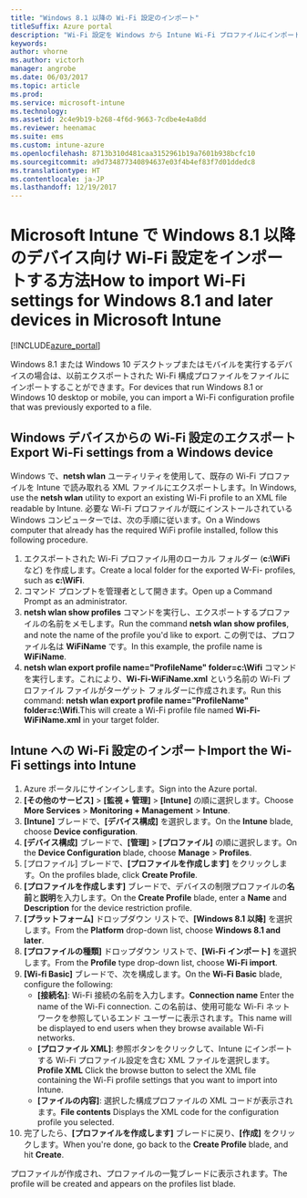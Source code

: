 ```yaml
---
title: "Windows 8.1 以降の Wi-Fi 設定のインポート"
titleSuffix: Azure portal
description: "Wi-Fi 設定を Windows から Intune Wi-Fi プロファイルにインポートする方法。\""
keywords: 
author: vhorne
ms.author: victorh
manager: angrobe
ms.date: 06/03/2017
ms.topic: article
ms.prod: 
ms.service: microsoft-intune
ms.technology: 
ms.assetid: 2c4e9b19-b268-4f6d-9663-7cdbe4e4a8dd
ms.reviewer: heenamac
ms.suite: ems
ms.custom: intune-azure
ms.openlocfilehash: 8713b310d481caa3152961b19a7601b938bcfc10
ms.sourcegitcommit: a9d734877340894637e03f4b4ef83f7d01ddedc8
ms.translationtype: HT
ms.contentlocale: ja-JP
ms.lasthandoff: 12/19/2017
---
```

# <a name="how-to-import-wi-fi-settings-for-windows-81-and-later-devices-in-microsoft-intune"></a><span data-ttu-id="c044b-103">Microsoft Intune で Windows 8.1 以降のデバイス向け Wi-Fi 設定をインポートする方法</span><span class="sxs-lookup"><span data-stu-id="c044b-103">How to import Wi-Fi settings for Windows 8.1 and later devices in Microsoft Intune</span></span>

[!INCLUDE[azure_portal](./includes/azure_portal.md)]

<span data-ttu-id="c044b-104">Windows 8.1 または Windows 10 デスクトップまたはモバイルを実行するデバイスの場合は、以前エクスポートされた Wi-Fi 構成プロファイルをファイルにインポートすることができます。</span><span class="sxs-lookup"><span data-stu-id="c044b-104">For devices that run Windows 8.1 or Windows 10 desktop or mobile, you can import a Wi-Fi configuration profile that was previously exported to a file.</span></span>

## <a name="export-wi-fi-settings-from-a-windows-device"></a><span data-ttu-id="c044b-105">Windows デバイスからの Wi-Fi 設定のエクスポート</span><span class="sxs-lookup"><span data-stu-id="c044b-105">Export Wi-Fi settings from a Windows device</span></span>

<span data-ttu-id="c044b-106">Windows で、**netsh wlan** ユーティリティを使用して、既存の Wi-Fi プロファイルを Intune で読み取れる XML ファイルにエクスポートします。</span><span class="sxs-lookup"><span data-stu-id="c044b-106">In Windows, use the **netsh wlan** utility to export an existing Wi-Fi profile to an XML file readable by Intune.</span></span> <span data-ttu-id="c044b-107">必要な Wi-Fi プロファイルが既にインストールされている Windows コンピューターでは、次の手順に従います。</span><span class="sxs-lookup"><span data-stu-id="c044b-107">On a Windows computer that already has the required WiFi profile installed, follow this following procedure.</span></span>
1. <span data-ttu-id="c044b-108">エクスポートされた Wi-Fi プロファイル用のローカル フォルダー (**c:\WiFi** など) を作成します。</span><span class="sxs-lookup"><span data-stu-id="c044b-108">Create a local folder for the exported W-Fi- profiles, such as **c:\WiFi**.</span></span>
1. <span data-ttu-id="c044b-109">コマンド プロンプトを管理者として開きます。</span><span class="sxs-lookup"><span data-stu-id="c044b-109">Open up a Command Prompt as an administrator.</span></span>
1. <span data-ttu-id="c044b-110">**netsh wlan show profiles** コマンドを実行し、エクスポートするプロファイルの名前をメモします。</span><span class="sxs-lookup"><span data-stu-id="c044b-110">Run the command **netsh wlan show profiles**, and note the name of the profile you'd like to export.</span></span> <span data-ttu-id="c044b-111">この例では、プロファイル名は **WiFiName** です。</span><span class="sxs-lookup"><span data-stu-id="c044b-111">In this example, the profile name is **WiFiName**.</span></span>
1. <span data-ttu-id="c044b-112">**netsh wlan export profile name="ProfileName" folder=c:\Wifi** コマンドを実行します。これにより、**Wi-Fi-WiFiName.xml** という名前の Wi-Fi プロファイル ファイルがターゲット フォルダーに作成されます。</span><span class="sxs-lookup"><span data-stu-id="c044b-112">Run this command: **netsh wlan export profile name="ProfileName" folder=c:\Wifi**.This will create a Wi-Fi profile file named **Wi-Fi-WiFiName.xml** in your target folder.</span></span>

## <a name="import-the-wi-fi-settings-into-intune"></a><span data-ttu-id="c044b-113">Intune への Wi-Fi 設定のインポート</span><span class="sxs-lookup"><span data-stu-id="c044b-113">Import the Wi-Fi settings into Intune</span></span>

1. <span data-ttu-id="c044b-114">Azure ポータルにサインインします。</span><span class="sxs-lookup"><span data-stu-id="c044b-114">Sign into the Azure portal.</span></span>
2. <span data-ttu-id="c044b-115">**[その他のサービス]** > **[監視 + 管理]** > **[Intune]** の順に選択します。</span><span class="sxs-lookup"><span data-stu-id="c044b-115">Choose **More Services** > **Monitoring + Management** > **Intune**.</span></span>
3. <span data-ttu-id="c044b-116">**[Intune]** ブレードで、**[デバイス構成]** を選択します。</span><span class="sxs-lookup"><span data-stu-id="c044b-116">On the **Intune** blade, choose **Device configuration**.</span></span>
2. <span data-ttu-id="c044b-117">**[デバイス構成]** ブレードで、**[管理]** > **[プロファイル]** の順に選択します。</span><span class="sxs-lookup"><span data-stu-id="c044b-117">On the **Device Configuration** blade, choose **Manage** > **Profiles**.</span></span>
3. <span data-ttu-id="c044b-118">[プロファイル] ブレードで、**[プロファイルを作成します]** をクリックします。</span><span class="sxs-lookup"><span data-stu-id="c044b-118">On the profiles blade, click **Create Profile**.</span></span>
4. <span data-ttu-id="c044b-119">**[プロファイルを作成します]** ブレードで、デバイスの制限プロファイルの**名前**と**説明**を入力します。</span><span class="sxs-lookup"><span data-stu-id="c044b-119">On the **Create Profile** blade, enter a **Name** and **Description** for the device restriction profile.</span></span>
5. <span data-ttu-id="c044b-120">**[プラットフォーム]** ドロップダウン リストで、**[Windows 8.1 以降]** を選択します。</span><span class="sxs-lookup"><span data-stu-id="c044b-120">From the **Platform** drop-down list, choose **Windows 8.1 and later**.</span></span>
6. <span data-ttu-id="c044b-121">**[プロファイルの種類]** ドロップダウン リストで、**[Wi-Fi インポート]** を選択します。</span><span class="sxs-lookup"><span data-stu-id="c044b-121">From the **Profile** type drop-down list, choose **Wi-Fi import**.</span></span>
7. <span data-ttu-id="c044b-122">**[Wi-fi Basic]** ブレードで、次を構成します。</span><span class="sxs-lookup"><span data-stu-id="c044b-122">On the **Wi-Fi Basic** blade, configure the following:</span></span>
    - <span data-ttu-id="c044b-123">**[接続名]**: Wi-Fi 接続の名前を入力します。</span><span class="sxs-lookup"><span data-stu-id="c044b-123">**Connection name** Enter the name of the Wi-Fi connection.</span></span> <span data-ttu-id="c044b-124">この名前は、使用可能な Wi-Fi ネットワークを参照しているエンド ユーザーに表示されます。</span><span class="sxs-lookup"><span data-stu-id="c044b-124">This name will be displayed to end users when they browse available Wi-Fi networks.</span></span>
    - <span data-ttu-id="c044b-125">**[プロファイル XML]**: 参照ボタンをクリックして、Intune にインポートする Wi-Fi プロファイル設定を含む XML ファイルを選択します。</span><span class="sxs-lookup"><span data-stu-id="c044b-125">**Profile XML** Click the browse button to select the XML file containing the Wi-Fi profile settings that you want to import into Intune.</span></span>
    - <span data-ttu-id="c044b-126">**[ファイルの内容]**: 選択した構成プロファイルの XML コードが表示されます。</span><span class="sxs-lookup"><span data-stu-id="c044b-126">**File contents** Displays the XML code for the configuration profile you selected.</span></span>
8. <span data-ttu-id="c044b-127">完了したら、**[プロファイルを作成します]** ブレードに戻り、**[作成]** をクリックします。</span><span class="sxs-lookup"><span data-stu-id="c044b-127">When you're done, go back to the **Create Profile** blade, and hit **Create**.</span></span>

<span data-ttu-id="c044b-128">プロファイルが作成され、プロファイルの一覧ブレードに表示されます。</span><span class="sxs-lookup"><span data-stu-id="c044b-128">The profile will be created and appears on the profiles list blade.</span></span>
